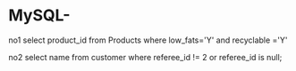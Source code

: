 # MySQL-
no1 
select product_id 
from Products
where low_fats='Y' and recyclable ='Y'


no2
select name from customer
where referee_id != 2 or referee_id is null;

